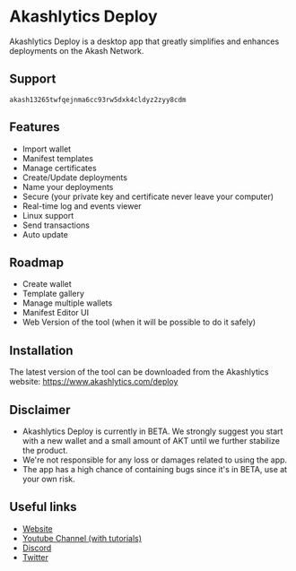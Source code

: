 # Akashlytics Deploy

Akashlytics Deploy is a desktop app that greatly simplifies and enhances deployments on the Akash Network.

## Support

`akash13265twfqejnma6cc93rw5dxk4cldyz2zyy8cdm`

## Features

- Import wallet
- Manifest templates
- Manage certificates
- Create/Update deployments
- Name your deployments
- Secure (your private key and certificate never leave your computer)
- Real-time log and events viewer
- Linux support
- Send transactions
- Auto update

## Roadmap

- Create wallet
- Template gallery
- Manage multiple wallets
- Manifest Editor UI
- Web Version of the tool (when it will be possible to do it safely)

## Installation

The latest version of the tool can be downloaded from the Akashlytics website:
https://www.akashlytics.com/deploy

## Disclaimer

- Akashlytics Deploy is currently in BETA. We strongly suggest you start with a new wallet and a small amount of AKT until we further stabilize the product.
- We're not responsible for any loss or damages related to using the app.
- The app has a high chance of containing bugs since it's in BETA, use at your own risk.

## Useful links

- [Website](https://www.akashlytics.com/deploy)
- [Youtube Channel (with tutorials)](https://www.youtube.com/channel/UC1rgl1y8mtcQoa9R_RWO0UA)
- [Discord](https://discord.gg/dsGZzUR4yb)
- [Twitter](https://twitter.com/thereisnomax)
